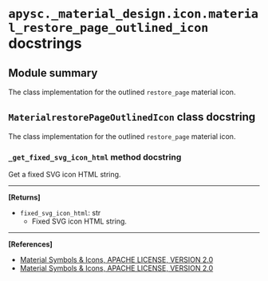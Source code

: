 # `apysc._material_design.icon.material_restore_page_outlined_icon` docstrings

## Module summary

The class implementation for the outlined `restore_page` material icon.

## `MaterialrestorePageOutlinedIcon` class docstring

The class implementation for the outlined `restore_page` material icon.

### `_get_fixed_svg_icon_html` method docstring

Get a fixed SVG icon HTML string.<hr>

**[Returns]**

- `fixed_svg_icon_html`: str
  - Fixed SVG icon HTML string.

<hr>

**[References]**

- [Material Symbols & Icons, APACHE LICENSE, VERSION 2.0](https://fonts.google.com/icons?icon.size=24&icon.color=%23e8eaed)
- [Material Symbols & Icons, APACHE LICENSE, VERSION 2.0](https://www.apache.org/licenses/LICENSE-2.0.html)